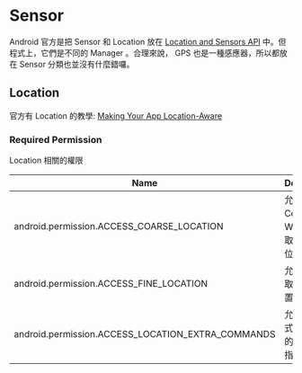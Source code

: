 # Sensor

Android 官方是把 Sensor 和 Location 放在 [Location and Sensors API](http://developer.android.com/guide/topics/sensors/index.html) 中。但程式上，它們是不同的 Manager 。合理來說， GPS 也是一種感應器，所以都放在 Sensor 分類也並沒有什麼錯囉。

## Location

官方有 Location 的教學: [Making Your App Location-Aware](http://developer.android.com/training/location/index.html)

### Required Permission

Location 相關的權限

| Name | Description |
| ---- | ----------- |
| android.permission.ACCESS_COARSE_LOCATION | 允許從 CellID 或 WiFi 熱點來取得粗略的位置 |
| android.permission.ACCESS_FINE_LOCATION | 允許從 GPS 取得精確位置 |
| android.permission.ACCESS_LOCATION_EXTRA_COMMANDS | 允許應用程式存取額外的位置相關指令 |
